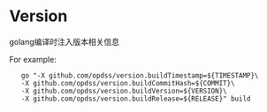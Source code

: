 # Version 

golang编译时注入版本相关信息

For example:

```shell
   go "-X github.com/opdss/version.buildTimestamp=${TIMESTAMP}\
   -X github.com/opdss/version.buildCommitHash=${COMMIT}\
   -X github.com/opdss/version.buildVersion=${VERSION}\
   -X github.com/opdss/version.buildRelease=${RELEASE}" build  
```